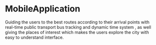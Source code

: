 # MobileApplication
Guiding the users to the best routes according to their arrival points with real-time public transport bus tracking and dynamic time system , as well giving the places of interest which makes the users explore the city with easy to understand interface.
